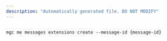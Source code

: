 ```yaml
---
description: "Automatically generated file. DO NOT MODIFY"
---
```


```cli

mgc me messages extensions create --message-id {message-id}

```
